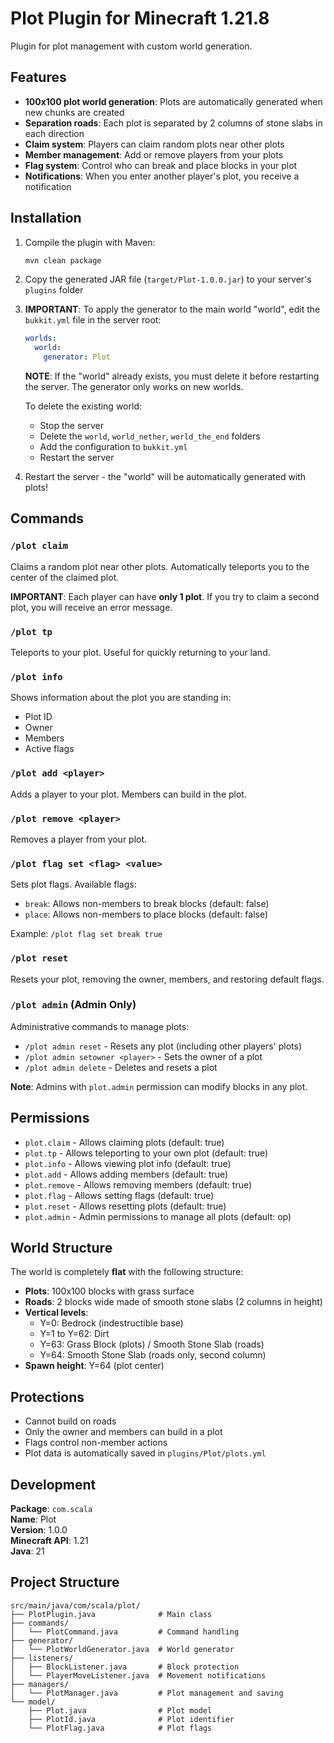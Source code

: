 # Plot Plugin for Minecraft 1.21.8

Plugin for plot management with custom world generation.

## Features

- **100x100 plot world generation**: Plots are automatically generated when new chunks are created
- **Separation roads**: Each plot is separated by 2 columns of stone slabs in each direction
- **Claim system**: Players can claim random plots near other plots
- **Member management**: Add or remove players from your plots
- **Flag system**: Control who can break and place blocks in your plot
- **Notifications**: When you enter another player's plot, you receive a notification

## Installation

1. Compile the plugin with Maven:
   ```bash
   mvn clean package
   ```

2. Copy the generated JAR file (`target/Plot-1.0.0.jar`) to your server's `plugins` folder

3. **IMPORTANT**: To apply the generator to the main world "world", edit the `bukkit.yml` file in the server root:
   ```yaml
   worlds:
     world:
       generator: Plot
   ```
   
   **NOTE**: If the "world" already exists, you must delete it before restarting the server. The generator only works on new worlds.
   
   To delete the existing world:
   - Stop the server
   - Delete the `world`, `world_nether`, `world_the_end` folders
   - Add the configuration to `bukkit.yml`
   - Restart the server

4. Restart the server - the "world" will be automatically generated with plots!

## Commands

### `/plot claim`
Claims a random plot near other plots. Automatically teleports you to the center of the claimed plot.

**IMPORTANT**: Each player can have **only 1 plot**. If you try to claim a second plot, you will receive an error message.

### `/plot tp`
Teleports to your plot. Useful for quickly returning to your land.

### `/plot info`
Shows information about the plot you are standing in:
- Plot ID
- Owner
- Members
- Active flags

### `/plot add <player>`
Adds a player to your plot. Members can build in the plot.

### `/plot remove <player>`
Removes a player from your plot.

### `/plot flag set <flag> <value>`
Sets plot flags. Available flags:
- `break`: Allows non-members to break blocks (default: false)
- `place`: Allows non-members to place blocks (default: false)

Example: `/plot flag set break true`

### `/plot reset`
Resets your plot, removing the owner, members, and restoring default flags.

### `/plot admin` (Admin Only)
Administrative commands to manage plots:
- `/plot admin reset` - Resets any plot (including other players' plots)
- `/plot admin setowner <player>` - Sets the owner of a plot
- `/plot admin delete` - Deletes and resets a plot

**Note**: Admins with `plot.admin` permission can modify blocks in any plot.

## Permissions

- `plot.claim` - Allows claiming plots (default: true)
- `plot.tp` - Allows teleporting to your own plot (default: true)
- `plot.info` - Allows viewing plot info (default: true)
- `plot.add` - Allows adding members (default: true)
- `plot.remove` - Allows removing members (default: true)
- `plot.flag` - Allows setting flags (default: true)
- `plot.reset` - Allows resetting plots (default: true)
- `plot.admin` - Admin permissions to manage all plots (default: op)

## World Structure

The world is completely **flat** with the following structure:

- **Plots**: 100x100 blocks with grass surface
- **Roads**: 2 blocks wide made of smooth stone slabs (2 columns in height)
- **Vertical levels**:
  - Y=0: Bedrock (indestructible base)
  - Y=1 to Y=62: Dirt
  - Y=63: Grass Block (plots) / Smooth Stone Slab (roads)
  - Y=64: Smooth Stone Slab (roads only, second column)
- **Spawn height**: Y=64 (plot center)

## Protections

- Cannot build on roads
- Only the owner and members can build in a plot
- Flags control non-member actions
- Plot data is automatically saved in `plugins/Plot/plots.yml`

## Development

**Package**: `com.scala`  
**Name**: Plot  
**Version**: 1.0.0  
**Minecraft API**: 1.21  
**Java**: 21

## Project Structure

```
src/main/java/com/scala/plot/
├── PlotPlugin.java              # Main class
├── commands/
│   └── PlotCommand.java         # Command handling
├── generator/
│   └── PlotWorldGenerator.java  # World generator
├── listeners/
│   ├── BlockListener.java       # Block protection
│   └── PlayerMoveListener.java  # Movement notifications
├── managers/
│   └── PlotManager.java         # Plot management and saving
└── model/
    ├── Plot.java                # Plot model
    ├── PlotId.java              # Plot identifier
    └── PlotFlag.java            # Plot flags
```
